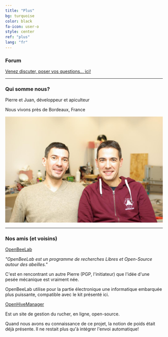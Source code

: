 ```yaml
---
title: "Plus"
bg: turquoise
color: black
fa-icon: user-o
style: center
ref: "plus"
lang: "fr"
---
```

### Forum

[Venez discuter, poser vos questions... ici!](/forum)

-------------------------------------

### Qui somme nous?

Pierre et Juan, développeur et apiculteur

Nous vivons près de Bordeaux, France

![IMGP9344](img/IMGP9344.JPG)

-------------------------------------

### Nos amis (et voisins)

[OpenBeeLab](https://www.openbeelab.org/)

*"OpenBeeLab est un programme de recherches Libres et Open-Source autour des abeilles."*

C'est en rencontrant un autre Pierre (PGP, l'initiateur) que l'idée d'une pesée mécanique est vraiment née.

OpenBeeLab utilise pour la partie électronique une informatique embarquée plus puissante, compatible avec le kit présenté ici.



[OpenHiveManager](https://www.openhivemanager.org)

Est un site de gestion du rucher, en ligne, open-source.

Quand nous avons eu connaissance de ce projet, la notion de poids était déjà présente. Il ne restait plus qu'à intégrer l'envoi automatique!

